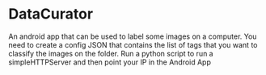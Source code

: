 # DataCurator
An android app that can be used to label some images on a computer. You need to create a config JSON that contains the list of tags that you want to classify the images on the folder. Run a python script to run a simpleHTTPServer and then point your IP in the Android App
